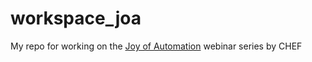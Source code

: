 # workspace_joa

My repo for working on the [Joy of Automation](https://www.youtube.com/playlist?list=PL11cZfNdwNyORJfIYA8t07PRMchyDXIjq) webinar series by CHEF

